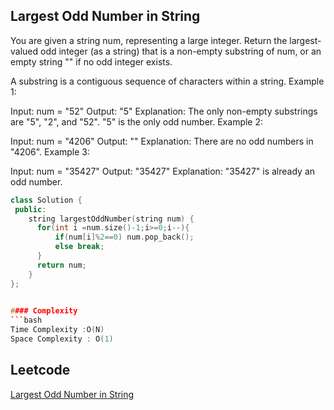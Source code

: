## Largest Odd Number in String
You are given a string num, representing a large integer. Return the largest-valued odd integer (as a string) that is a non-empty substring of num, or an empty string "" if no odd integer exists.

A substring is a contiguous sequence of characters within a string.
Example 1:

Input: num = "52"
Output: "5"
Explanation: The only non-empty substrings are "5", "2", and "52". "5" is the only odd number.
Example 2:

Input: num = "4206"
Output: ""
Explanation: There are no odd numbers in "4206".
Example 3:

Input: num = "35427"
Output: "35427"
Explanation: "35427" is already an odd number.
```cpp
class Solution {
 public:
    string largestOddNumber(string num) {
      for(int i =num.size()-1;i>=0;i--){
          if(num[i]%2==0) num.pop_back();
          else break;
      }  
      return num;
    }
};

 
#### Complexity
```bash
Time Complexity :O(N)
Space Complexity : O(1)
```
## Leetcode
[Largest Odd Number in String](https://leetcode.com/problems/largest-odd-number-in-string/description/)
